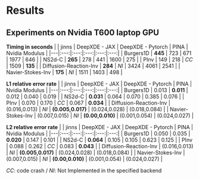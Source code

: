 # Results

## Experiments on Nvidia T600 laptop GPU

**Timing in seconds** 
|  | jinns | DeepXDE - JAX | DeepXDE - Pytorch | PINA | Nvidia Modulus |
|---|:---:|:---:|:---:|:---:|:---:|
| Burgers1D | **445** | 723 | 671 | 1977 | 646 |
| NS2d-C | **265** | 278 | 441 | 1600 | 275 |
| PInv | 149 | 218 | *CC* | 1509 | **135** |
| Diffusion-Reaction-Inv | **284** | *NI* | 3424 | 4061 | 2541 |
| Navier-Stokes-Inv | **175** | *NI* | 1511 | 1403 | 498 |

**L1 relative error rate**
|  | jinns | DeepXDE - JAX | DeepXDE - Pytorch | PINA | Nvidia Modulus |
|---|:---:|:---:|:---:|:---:|:---:|
| Burgers1D | 0.013 | **0.011** | 0.012 | 0.040 | 0.019 |
| NS2d-C | **0.031** | 0.064 | 0.070 | 0.385 | 0.076 |
| PInv | 0.070 | 0.170 | *CC* | 0.067 | **0.034** |
| Diffusion-Reaction-Inv | (0.016,0.013) | *NI* | **(0.005,0.017)** | (0.024,0.028) | (0.018,0.084) |
| Navier-Stokes-Inv | (0.007,0.015) | *NI* | **(0.00,0.010)** | (0.001,0.054) | (0.024,0.027) |


**L2 relative error rate**
|  | jinns | DeepXDE - JAX | DeepXDE - Pytorch | PINA | Nvidia Modulus |
|---|:---:|:---:|:---:|:---:|:---:|
| Burgers1D | 0.050 | 0.035 | **0.020** | 0.147 | 0.101 |
| NS2d-C | **0.064** | 0.105 | 0.105 | 0.623 | 0.125 |
| PInv | 0.088 | 0.262 | *CC* | 0.083 | **0.043** |
| Diffusion-Reaction-Inv | (0.016,0.013) | *NI* | **(0.005,0.017)** | (0.024,0.028) | (0.018,0.084) |
| Navier-Stokes-Inv | (0.007,0.015) | *NI* | **(0.00,0.010)** | (0.001,0.054) | (0.024,0.027) |


*CC*: code crash / *NI*: Not Implemented in the specified backend
